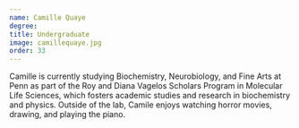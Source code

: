 ```yaml
---
name: Camille Quaye
degree:
title: Undergraduate
image: camillequaye.jpg
order: 33
---
```

Camille is currently studying Biochemistry, Neurobiology, and Fine Arts at Penn as part of the Roy and Diana Vagelos Scholars Program in Molecular Life Sciences, which fosters academic studies and research in biochemistry and physics. Outside of the lab, Camile enjoys watching horror movies, drawing, and playing the piano.